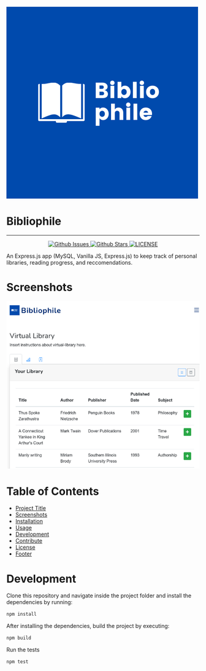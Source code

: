 ![](./public/images/logo.png)

# Bibliophile

<hr>

<p align="center">
  <a href="" target="_blank">
    <img alt="Github Issues" src="https://img.shields.io/github/issues/feydor/bibliophile" />
  </a>
  <a href="" target="_blank">
    <img alt="Github Stars" src="https://img.shields.io/github/stars/feydor/bibliophile" />
  </a>
  <a href="https://github.com/feydor/bibliophile/master/LICENSE" target="_blank">
    <img alt="LICENSE" src="https://img.shields.io/github/license/feydor/bibliophile" />
  </a>
</p>

An Express.js app (MySQL, Vanilla JS, Express.js) to keep track of personal libraries, reading progress, and reccomendations.

# Screenshots

![mobile-dashboard](/examples/mobile-dashboard.png "mb-dashboard")

# Table of Contents

- [Project Title](#bibliophile)
- [Screenshots](#screenshots)
- [Installation](#installation)
- [Usage](#usage)
- [Development](#development)
- [Contribute](#contribute)
- [License](#license)
- [Footer](#footer)

# Development

Clone this repository and navigate inside the project folder and install the dependencies by running:

```sh
npm install
```

After installing the dependencies, build the project by executing:

```sh
npm build
```

Run the tests

```sh
npm test
```
